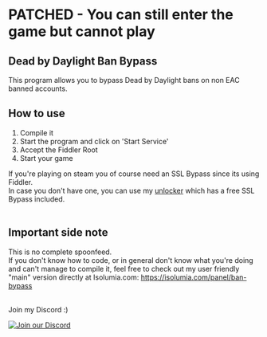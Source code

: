 # PATCHED - You can still enter the game but cannot play

## Dead by Daylight Ban Bypass
This program allows you to bypass Dead by Daylight bans on non EAC banned accounts.

## How to use
1. Compile it
2. Start the program and click on 'Start Service'
3. Accept the Fiddler Root
4. Start your game

If you're playing on steam you of course need an SSL Bypass since its using Fiddler.<br>
In case you don't have one, you can use my [unlocker](https://isolumia.com/panel/unlocker) which has a free SSL Bypass included.
<br><br>

## Important side note
This is no complete spoonfeed.<br>
If you don't know how to code, or in general don't know what you're doing and can't manage to compile it, feel free to check out my user friendly "main" version directly at Isolumia.com: https://isolumia.com/panel/ban-bypass

<br>
Join my Discord :)<br>

[![Join our Discord](https://invidget.switchblade.xyz/ZBsJ834qxj)](https://discord.gg/ZBsJ834qxj)<br><br>
